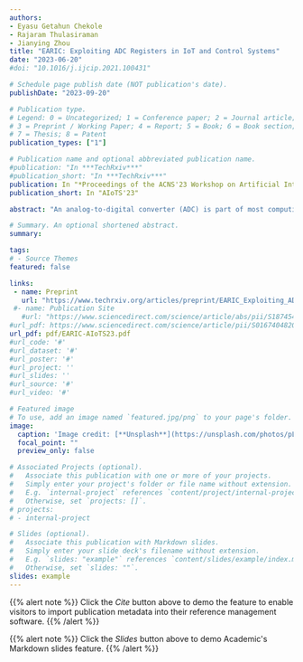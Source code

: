 ```yaml
---
authors:
- Eyasu Getahun Chekole
- Rajaram Thulasiraman
- Jianying Zhou
title: "EARIC: Exploiting ADC Registers in IoT and Control Systems"
date: "2023-06-20"
#doi: "10.1016/j.ijcip.2021.100431"

# Schedule page publish date (NOT publication's date).
publishDate: "2023-09-20"

# Publication type.
# Legend: 0 = Uncategorized; 1 = Conference paper; 2 = Journal article;
# 3 = Preprint / Working Paper; 4 = Report; 5 = Book; 6 = Book section;
# 7 = Thesis; 8 = Patent
publication_types: ["1"]

# Publication name and optional abbreviated publication name.
#publication: "In ***TechRxiv***"
#publication_short: "In ***TechRxiv***"
publication: In "*Proceedings of the ACNS'23 Workshop on Artificial Intelligence and Industrial IoT Security (AIoTS'23)*, Springer"
publication_short: In "AIoTS'23"

abstract: "An analog-to-digital converter (ADC) is part of most computing systems as it converts analog signals into quantifiable digital values. Since most digital devices operate only on digital values, the ADC acts as an interface between the digital and analog worlds. Hence, ADCs are commonly used in a wide-range of application areas, such as internet of things (IoT), industrial control systems (ICS), cyber-physical systems (CPS), audio/video devices, medical imaging, digital oscilloscopes, and cell phones, among others. For example, programmable logic controllers (PLCs) in ICS/CPS often make control decisions based on digital values that are converted from analog signals by ADCs. Due to its crucial role in various applications, ADCs are often targeted by a wide-range of physical and cyber attacks. Attackers may exploit vulnerabilities that could be found in the software/hardware of ADCs. In this work, we first conduct a deeper study on the ADC conversion scrutinize relevant vulnerabilities that were not well explored by prior works. Hence, we manage to identify exploitable vulnerabilities on certain ADC registers that are used in the ADC conversion process. These vulnerabilities can allow attackers to launch dangerous attacks that can disrupt the behaviour of the targeted system (e.g., an IoT or control system) in a stealthy way. As a proof of concept, we design three such attacks by exploiting the vulnerabilities identified. Finally, we test the attacks on a mini-CPS testbed we designed using IoT devices, analog sensors and actuators. Our experimental results reveal high effectiveness of the proposed attack techniques in misleading PLCs to make incorrect control decisions in CPS. We also analyze the impact of such attacks when launched in realistic CPS testbeds."

# Summary. An optional shortened abstract.
summary: 

tags:
# - Source Themes
featured: false

links:
 - name: Preprint
   url: "https://www.techrxiv.org/articles/preprint/EARIC_Exploiting_ADC_Registers_in_IoT_and_Control_Systems/21215588"
 #- name: Publication Site
   #url: "https://www.sciencedirect.com/science/article/abs/pii/S1874548221000238"
#url_pdf: https://www.sciencedirect.com/science/article/pii/S0167404820301061
url_pdf: pdf/EARIC-AIoTS23.pdf
#url_code: '#'
#url_dataset: '#'
#url_poster: '#'
#url_project: ''
#url_slides: ''
#url_source: '#'
#url_video: '#'

# Featured image
# To use, add an image named `featured.jpg/png` to your page's folder. 
image:
  caption: 'Image credit: [**Unsplash**](https://unsplash.com/photos/pLCdAaMFLTE)'
  focal_point: ""
  preview_only: false

# Associated Projects (optional).
#   Associate this publication with one or more of your projects.
#   Simply enter your project's folder or file name without extension.
#   E.g. `internal-project` references `content/project/internal-project/index.md`.
#   Otherwise, set `projects: []`.
# projects:
# - internal-project

# Slides (optional).
#   Associate this publication with Markdown slides.
#   Simply enter your slide deck's filename without extension.
#   E.g. `slides: "example"` references `content/slides/example/index.md`.
#   Otherwise, set `slides: ""`.
slides: example
---
```


{{% alert note %}}
Click the *Cite* button above to demo the feature to enable visitors to import publication metadata into their reference management software.
{{% /alert %}}

{{% alert note %}}
Click the *Slides* button above to demo Academic's Markdown slides feature.
{{% /alert %}}

